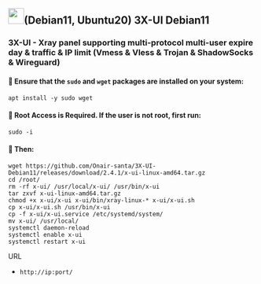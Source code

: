 ## <a href="#"><img src="https://github.com/vpnhood/VpnHood/wiki/images/logo-linux.png" width="32" height="32"></a>(Debian11, Ubuntu20) 3X-UI Debian11
### 3X-UI - Xray panel supporting multi-protocol multi-user expire day & traffic & IP limit (Vmess & Vless & Trojan & ShadowSocks & Wireguard)

#### 💠  Ensure that the `sudo` and `wget` packages are installed on your system:

```
apt install -y sudo wget
```

#### 💠 Root Access is Required. If the user is not root, first run:

```
sudo -i
```

#### 💠 Then:

```
wget https://github.com/Onair-santa/3X-UI-Debian11/releases/download/2.4.1/x-ui-linux-amd64.tar.gz
cd /root/
rm -rf x-ui/ /usr/local/x-ui/ /usr/bin/x-ui
tar zxvf x-ui-linux-amd64.tar.gz
chmod +x x-ui/x-ui x-ui/bin/xray-linux-* x-ui/x-ui.sh
cp x-ui/x-ui.sh /usr/bin/x-ui
cp -f x-ui/x-ui.service /etc/systemd/system/
mv x-ui/ /usr/local/
systemctl daemon-reload
systemctl enable x-ui
systemctl restart x-ui
```
URL
- `http://ip:port/`

